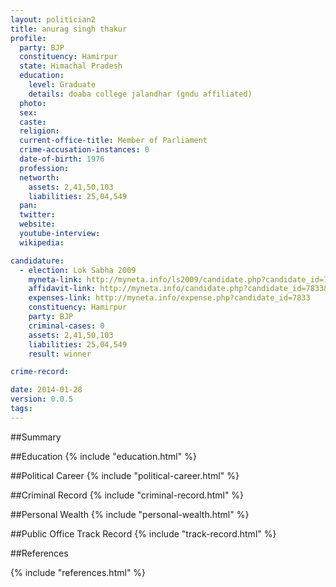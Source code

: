 ```yaml
---
layout: politician2
title: anurag singh thakur
profile: 
  party: BJP
  constituency: Hamirpur
  state: Himachal Pradesh
  education: 
    level: Graduate
    details: doaba college jalandhar (gndu affiliated)
  photo: 
  sex: 
  caste: 
  religion: 
  current-office-title: Member of Parliament
  crime-accusation-instances: 0
  date-of-birth: 1976
  profession: 
  networth: 
    assets: 2,41,50,103
    liabilities: 25,04,549
  pan: 
  twitter: 
  website: 
  youtube-interview: 
  wikipedia: 

candidature: 
  - election: Lok Sabha 2009
    myneta-link: http://myneta.info/ls2009/candidate.php?candidate_id=7833
    affidavit-link: http://myneta.info/candidate.php?candidate_id=7833&scan=original
    expenses-link: http://myneta.info/expense.php?candidate_id=7833
    constituency: Hamirpur 
    party: BJP
    criminal-cases: 0
    assets: 2,41,50,103
    liabilities: 25,04,549
    result: winner 

crime-record: 

date: 2014-01-28
version: 0.0.5
tags: 
---
```

##Summary


##Education
{% include "education.html" %}


##Political Career
{% include "political-career.html" %}


##Criminal Record
{% include "criminal-record.html" %}


##Personal Wealth
{% include "personal-wealth.html" %}


##Public Office Track Record
{% include "track-record.html" %}


##References


{% include "references.html" %}
